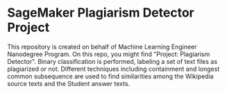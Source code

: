 # SageMaker Plagiarism Detector Project

This repository is created on behalf of Machine Learning Engineer Nanodegree Program. On this repo, you might find "Project: Plagiarism Detector".
Binary classification is performed, labeling a set of text files as plagiarized or not. Different techniques including containment and longest common subsequence are used to find similarities among the Wikipedia source texts and the Student answer texts. 